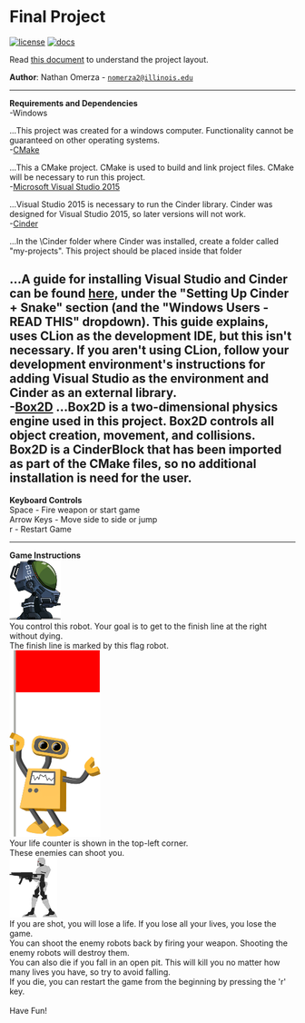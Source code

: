 # Final Project

[![license](https://img.shields.io/badge/license-MIT-green)](LICENSE)
[![docs](https://img.shields.io/badge/docs-yes-brightgreen)](docs/README.md)

Read [this document](https://cliutils.gitlab.io/modern-cmake/chapters/basics/structure.html) to understand the project
layout.

**Author**: Nathan Omerza - [`nomerza2@illinois.edu`](mailto:nomerza2@illinois.edu)

---
**Requirements and Dependencies**
<br>
-Windows

...This project was created for a windows computer. Functionality cannot be guaranteed on other operating systems.
<br>
-[CMake](https://cmake.org/)

...This a CMake project. CMake is used to build and link project files. CMake will be necessary to run this project.
<br>
-[Microsoft Visual Studio 2015](https://my.visualstudio.com/Downloads?q=visual%20studio%202015&wt.mc_id=o%7Emsft%7Evscom%7Eolder-downloads)

...Visual Studio 2015 is necessary to run the Cinder library. Cinder was designed for Visual Studio 2015, so later versions
will not work. 
<br>
-[Cinder](https://libcinder.org/download)

...In the \Cinder folder where Cinder was installed, create a folder called "my-projects".
This project should be placed inside that folder

...A guide for installing Visual Studio and Cinder can be found [here,](https://courses.grainger.illinois.edu/cs126/sp2020/assignments/snake/)
under the "Setting Up Cinder + Snake" section (and the "Windows Users - READ THIS" dropdown). This guide explains, uses
CLion as the development IDE, but this isn't necessary. If you aren't using CLion, follow your development environment's
instructions for adding Visual Studio as the environment and Cinder as an external library.
<br>
-[Box2D](https://box2d.org/)
...Box2D is a two-dimensional physics engine used in this project. Box2D controls all object creation, movement, and collisions.
Box2D is a CinderBlock that has been imported as part of the CMake files, so no additional installation is need for the user.
<br>
---
**Keyboard Controls**
<br>
Space - Fire weapon or start game
<br>
Arrow Keys - Move side to side or jump
<br>
r - Restart Game

---
**Game Instructions**
<br>
![Alt text](assets/robot_right.png)
<br>
You control this robot. Your goal is to get to the finish line at the right without dying.
<br>
The finish line is marked by this flag robot.
<br>
![Alt_text](assets/redflagbot.png)
<br>
Your life counter is shown in the top-left corner.
<br>
These enemies can shoot you.
<br>
![Alt_text](assets/badRobotLeft.png)
<br>
If you are shot, you will lose a life. If you lose all your lives, you lose the game.
<br>
You can shoot the enemy robots back by firing your weapon. Shooting the enemy robots will destroy them.
<br>
You can also die if you fall in an open pit. This will kill you no matter how many lives you have, so try to avoid falling.
<br>
If you die, you can restart the game from the beginning by pressing the 'r' key.
<br>
<br>
Have Fun!